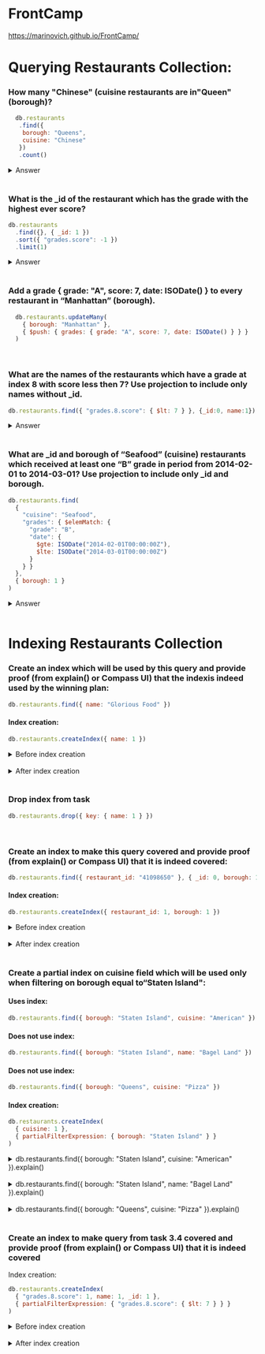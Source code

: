 # FrontCamp

https://marinovich.github.io/FrontCamp/



 # Querying Restaurants Collection:
  ### How many "Chinese" (cuisine restaurants are in"Queen" (borough)?
  ```javascript
    db.restaurants
     .find({ 
      borough: "Queens", 
      cuisine: "Chinese"
     })
     .count()
  ```
<details><summary>Answer</summary><p>728</p></details><br/>
  
  ### What is the _id of the restaurant which has the grade with the highest ever score?
  ```javascript
  db.restaurants
    .find({}, { _id: 1 })
    .sort({ "grades.score": -1 })
    .limit(1)
  ```
<details><summary>Answer</summary><p>
  
```javascript
{ "_id" : ObjectId("5c0ec1b54e7d8bc111518eeb") }
```
</p></details><br/>
	
  ### Add a grade { grade: "A", score: 7, date: ISODate() } to every restaurant in “Manhattan” (borough).
```javascript
  db.restaurants.updateMany(
    { borough: "Manhattan" }, 
    { $push: { grades: { grade: "A", score: 7, date: ISODate() } } }
  )
```
<br/>
	
  ### What are the names of the restaurants which have a grade at index 8 with score less then 7? Use projection to include only names without _id.
  ```javascript
  db.restaurants.find({ "grades.8.score": { $lt: 7 } }, {_id:0, name:1}) 
```
<details><summary>Answer</summary><p>

```javascript
  { "name" : "Silver Krust West Indian Restaurant" }
  { "name" : "Pure Food" }
```
</p></details><br/>
	
  ### What are _id and borough of “Seafood” (cuisine) restaurants which received at least one “B” grade in period from 2014-02-01 to 2014-03-01? Use projection to include only _id and borough.

```javascript
db.restaurants.find(
  { 
    "cuisine": "Seafood", 
    "grades": { $elemMatch: { 
      "grade": "B",
      "date": { 
        $gte: ISODate("2014-02-01T00:00:00Z"), 
        $lte: ISODate("2014-03-01T00:00:00Z") 
      } 
    } } 
  }, 
  { borough: 1 }
)
```
<details><summary>Answer</summary><p>

```javascript
{ 
  "_id" : ObjectId("5c0ec1b54e7d8bc11151c0fc"), 
  "borough" : "Bronx" 
}
{ 
  "_id" : ObjectId("5c0ec1b54e7d8bc11151c36c"), 
  "borough" : "Manhattan" 
}
{ 
  "_id" : ObjectId("5c100b9ce25cff1f948b18aa"), 
  "borough" : "Bronx" 
}
{
  "_id" : ObjectId("5c100b9ce25cff1f948b1b24"), 
  "borough" : "Manhattan" 
}
{
  "_id" : ObjectId("5c100cc7b26d71de0bb6a5ab"), 
  "borough" : "Bronx" 
}
{ 
  "_id" : ObjectId("5c100cc7b26d71de0bb6a823"),
  "borough" : "Manhattan" 
}
```
</p></details><br/>
	
  # Indexing Restaurants Collection
  ### Create an index which will be used by this query and provide proof (from explain() or Compass UI) that the indexis indeed used by the winning plan: 

```javascript
db.restaurants.find({ name: "Glorious Food" }) 
```
  #### Index creation:

```javascript
db.restaurants.createIndex({ name: 1 })
```
<details><summary>Before index creation</summary><p>
  
```json
{
	"queryPlanner" : {
		"plannerVersion" : 1,
		"namespace" : "frontcamp.restaurants",
		"indexFilterSet" : false,
		"parsedQuery" : {
			"name" : {
				"$eq" : "Glorious Food"
			}
		},
		"winningPlan" : {
			"stage" : "COLLSCAN",
			"filter" : {
				"name" : {
					"$eq" : "Glorious Food"
				}
			},
			"direction" : "forward"
		},
		"rejectedPlans" : [ ]
	},
	"serverInfo" : {
		"host" : "mbp-alex",
		"port" : 27017,
		"version" : "4.0.4",
		"gitVersion" : "f288a3bdf201007f3693c58e140056adf8b04839"
	},
	"ok" : 1
}
```
</p></details><br/>
	
<details><summary>After index creation</summary><p>

```json
{ 
  "queryPlanner" : {
    "plannerVersion" : 1,
    "namespace" : "frontcamp.restaurants",
    "indexFilterSet" : false,
    "parsedQuery" : {
      "name" : {
        "$eq" : "Glorious Food"
      }
    },
    "winningPlan" : {
      "stage" : "FETCH",
      "inputStage" : {
        "stage" : "IXSCAN",
        "keyPattern" : {
          "name" : 1
        },
        "indexName" : "name_1",
        "isMultiKey" : false,
        "multiKeyPaths" : {
          "name" : [ ]
        },
        "isUnique" : false,
        "isSparse" : false,
        "isPartial" : false,
        "indexVersion" : 2,
        "direction" : "forward",
        "indexBounds" : {
          "name" : [
            "[\"Glorious Food\", \"Glorious Food\"]"
          ]
        }
      }
    },
    "rejectedPlans" : [ ]
  },
  "serverInfo" : {
    "host" : "mbp-alex",
    "port" : 27017,
    "version" : "4.0.4",
    "gitVersion" : "f288a3bdf201007f3693c58e140056adf8b04839"
  },
  "ok" : 1
}
```
</p></details><br/>
	
  ### Drop index from task

```javascript
db.restaurants.drop({ key: { name: 1 } })
```
<br/>

  ### Create an index to make this query covered and provide proof (from explain() or Compass UI) that it is indeed covered: 
  
```javascript
db.restaurants.find({ restaurant_id: "41098650" }, { _id: 0, borough: 1 })
```

  #### Index creation:

```javascript
db.restaurants.createIndex({ restaurant_id: 1, borough: 1 })
```
<details><summary>Before index creation</summary><p>

```json
{
	"queryPlanner" : {
		"plannerVersion" : 1,
		"namespace" : "frontcamp.restaurants",
		"indexFilterSet" : false,
		"parsedQuery" : {
			"restaurant_id" : {
				"$eq" : "41098650"
			}
		},
		"winningPlan" : {
			"stage" : "PROJECTION",
			"transformBy" : {
				"_id" : 0,
				"borough" : 1
			},
			"inputStage" : {
				"stage" : "COLLSCAN",
				"filter" : {
					"restaurant_id" : {
						"$eq" : "41098650"
					}
				},
				"direction" : "forward"
			}
		},
		"rejectedPlans" : [ ]
	},
	"serverInfo" : {
		"host" : "mbp-alex",
		"port" : 27017,
		"version" : "4.0.4",
		"gitVersion" : "f288a3bdf201007f3693c58e140056adf8b04839"
	},
	"ok" : 1
}
```
</p></details><br/>
	
<details><summary>After index creation</summary><p>

```json
{
	"queryPlanner" : {
		"plannerVersion" : 1,
		"namespace" : "frontcamp.restaurants",
		"indexFilterSet" : false,
		"parsedQuery" : {
			"restaurant_id" : {
				"$eq" : "41098650"
			}
		},
		"winningPlan" : {
			"stage" : "PROJECTION",
			"transformBy" : {
				"_id" : 0,
				"borough" : 1
			},
			"inputStage" : {
				"stage" : "IXSCAN",
				"keyPattern" : {
					"restaurant_id" : 1,
					"borough" : 1
				},
				"indexName" : "restaurant_id_1_borough_1",
				"isMultiKey" : false,
				"multiKeyPaths" : {
					"restaurant_id" : [ ],
					"borough" : [ ]
				},
				"isUnique" : false,
				"isSparse" : false,
				"isPartial" : false,
				"indexVersion" : 2,
				"direction" : "forward",
				"indexBounds" : {
					"restaurant_id" : [
						"[\"41098650\", \"41098650\"]"
					],
					"borough" : [
						"[MinKey, MaxKey]"
					]
				}
			}
		},
		"rejectedPlans" : [ ]
	},
	"serverInfo" : {
		"host" : "mbp-alex",
		"port" : 27017,
		"version" : "4.0.4",
		"gitVersion" : "f288a3bdf201007f3693c58e140056adf8b04839"
	},
	"ok" : 1
}
```
</p></details><br/>
	
  ### Create a partial index on cuisine field which will be used only when filtering on borough equal to“Staten Island": 
  #### Uses index: 

```javascript
db.restaurants.find({ borough: "Staten Island", cuisine: "American" })
```
  #### Does not use index: 

```javascript
db.restaurants.find({ borough: "Staten Island", name: "Bagel Land" })
```
  #### Does not use index: 

```javascript
db.restaurants.find({ borough: "Queens", cuisine: "Pizza" })
```

  #### Index creation:
  
```javascript
db.restaurants.createIndex(
  { cuisine: 1 }, 
  { partialFilterExpression: { borough: "Staten Island" } }
)
```
<details><summary>db.restaurants.find({ borough: "Staten Island", cuisine: "American" }).explain()</summary><p>

```json
{
	"queryPlanner" : {
		"plannerVersion" : 1,
		"namespace" : "frontcamp.restaurants",
		"indexFilterSet" : false,
		"parsedQuery" : {
			"$and" : [
				{
					"borough" : {
						"$eq" : "Staten Island"
					}
				},
				{
					"cuisine" : {
						"$eq" : "American"
					}
				}
			]
		},
		"winningPlan" : {
			"stage" : "FETCH",
			"filter" : {
				"borough" : {
					"$eq" : "Staten Island"
				}
			},
			"inputStage" : {
				"stage" : "IXSCAN",
				"keyPattern" : {
					"cuisine" : 1
				},
				"indexName" : "cuisine_1",
				"isMultiKey" : false,
				"multiKeyPaths" : {
					"cuisine" : [ ]
				},
				"isUnique" : false,
				"isSparse" : false,
				"isPartial" : true,
				"indexVersion" : 2,
				"direction" : "forward",
				"indexBounds" : {
					"cuisine" : [
						"[\"American\", \"American\"]"
					]
				}
			}
		},
		"rejectedPlans" : [ ]
	},
	"serverInfo" : {
		"host" : "mbp-alex",
		"port" : 27017,
		"version" : "4.0.4",
		"gitVersion" : "f288a3bdf201007f3693c58e140056adf8b04839"
	},
	"ok" : 1
}
```
</p></details><br/>
	
<details><summary>db.restaurants.find({ borough: "Staten Island", name: "Bagel Land" }).explain()</summary><p>

```json
	{
	"queryPlanner" : {
		"plannerVersion" : 1,
		"namespace" : "frontcamp.restaurants",
		"indexFilterSet" : false,
		"parsedQuery" : {
			"$and" : [
				{
					"borough" : {
						"$eq" : "Staten Island"
					}
				},
				{
					"name" : {
						"$eq" : "Bagel Land"
					}
				}
			]
		},
		"winningPlan" : {
			"stage" : "COLLSCAN",
			"filter" : {
				"$and" : [
					{
						"borough" : {
							"$eq" : "Staten Island"
						}
					},
					{
						"name" : {
							"$eq" : "Bagel Land"
						}
					}
				]
			},
			"direction" : "forward"
		},
		"rejectedPlans" : [ ]
	},
	"serverInfo" : {
		"host" : "mbp-alex",
		"port" : 27017,
		"version" : "4.0.4",
		"gitVersion" : "f288a3bdf201007f3693c58e140056adf8b04839"
	},
	"ok" : 1
}
```
</p></details><br/>
	
<details><summary>db.restaurants.find({ borough: "Queens", cuisine: "Pizza" }).explain()</summary><p>
```json
	{
	"queryPlanner" : {
		"plannerVersion" : 1,
		"namespace" : "frontcamp.restaurants",
		"indexFilterSet" : false,
		"parsedQuery" : {
			"$and" : [
				{
					"borough" : {
						"$eq" : "Queens"
					}
				},
				{
					"cuisine" : {
						"$eq" : "Pizza"
					}
				}
			]
		},
		"winningPlan" : {
			"stage" : "COLLSCAN",
			"filter" : {
				"$and" : [
					{
						"borough" : {
							"$eq" : "Queens"
						}
					},
					{
						"cuisine" : {
							"$eq" : "Pizza"
						}
					}
				]
			},
			"direction" : "forward"
		},
		"rejectedPlans" : [ ]
	},
	"serverInfo" : {
		"host" : "mbp-alex",
		"port" : 27017,
		"version" : "4.0.4",
		"gitVersion" : "f288a3bdf201007f3693c58e140056adf8b04839"
	},
	"ok" : 1
}
```
</p></details><br/>
	
  ### Create an index to make query from task 3.4 covered and provide proof (from explain() or Compass UI) that it is indeed covered
	
  Index creation:
  
```javascript
db.restaurants.createIndex(
  { "grades.8.score": 1, name: 1, _id: 1 }, 
  { partialFilterExpression: { "grades.8.score": { $lt: 7 } } }
)
```
<details><summary>Before index creation</summary><p>
  
```json
{
	"queryPlanner" : {
		"plannerVersion" : 1,
		"namespace" : "frontcamp.restaurants",
		"indexFilterSet" : false,
		"parsedQuery" : {
			"grades.8.score" : {
				"$lt" : 7
			}
		},
		"winningPlan" : {
			"stage" : "PROJECTION",
			"transformBy" : {
				"_id" : 0,
				"name" : 1
			},
			"inputStage" : {
				"stage" : "COLLSCAN",
				"filter" : {
					"grades.8.score" : {
						"$lt" : 7
					}
				},
				"direction" : "forward"
			}
		},
		"rejectedPlans" : [ ]
	},
	"serverInfo" : {
		"host" : "mbp-alex",
		"port" : 27017,
		"version" : "4.0.4",
		"gitVersion" : "f288a3bdf201007f3693c58e140056adf8b04839"
	},
	"ok" : 1
}
```
</p></details><br/>
	
<details><summary>After index creation</summary><p>

```json
{
	"queryPlanner" : {
		"plannerVersion" : 1,
		"namespace" : "frontcamp.restaurants",
		"indexFilterSet" : false,
		"parsedQuery" : {
			"grades.8.score" : {
				"$lt" : 7
			}
		},
		"winningPlan" : {
			"stage" : "PROJECTION",
			"transformBy" : {
				"_id" : 0,
				"name" : 1
			},
			"inputStage" : {
				"stage" : "IXSCAN",
				"keyPattern" : {
					"grades.8.score" : 1,
					"name" : 1
				},
				"indexName" : "grades.8.score_1_name_1",
				"isMultiKey" : false,
				"multiKeyPaths" : {
					"grades.8.score" : [ ],
					"name" : [ ]
				},
				"isUnique" : false,
				"isSparse" : false,
				"isPartial" : true,
				"indexVersion" : 2,
				"direction" : "forward",
				"indexBounds" : {
					"grades.8.score" : [
						"[-inf.0, 7.0)"
					],
					"name" : [
						"[MinKey, MaxKey]"
					]
				}
			}
		},
		"rejectedPlans" : [
			{
				"stage" : "PROJECTION",
				"transformBy" : {
					"_id" : 0,
					"name" : 1
				},
				"inputStage" : {
					"stage" : "FETCH",
					"inputStage" : {
						"stage" : "IXSCAN",
						"keyPattern" : {
							"grades.8.score" : 1
						},
						"indexName" : "grades.8.score_1",
						"isMultiKey" : false,
						"multiKeyPaths" : {
							"grades.8.score" : [ ]
						},
						"isUnique" : false,
						"isSparse" : false,
						"isPartial" : true,
						"indexVersion" : 2,
						"direction" : "forward",
						"indexBounds" : {
							"grades.8.score" : [
								"[-inf.0, 7.0)"
							]
						}
					}
				}
			},
			{
				"stage" : "PROJECTION",
				"transformBy" : {
					"_id" : 0,
					"name" : 1
				},
				"inputStage" : {
					"stage" : "IXSCAN",
					"keyPattern" : {
						"grades.8.score" : 1,
						"name" : 1,
						"_id" : 1
					},
					"indexName" : "grades.8.score_1_name_1__id_1",
					"isMultiKey" : false,
					"multiKeyPaths" : {
						"grades.8.score" : [ ],
						"name" : [ ],
						"_id" : [ ]
					},
					"isUnique" : false,
					"isSparse" : false,
					"isPartial" : true,
					"indexVersion" : 2,
					"direction" : "forward",
					"indexBounds" : {
						"grades.8.score" : [
							"[-inf.0, 7.0)"
						],
						"name" : [
							"[MinKey, MaxKey]"
						],
						"_id" : [
							"[MinKey, MaxKey]"
						]
					}
				}
			}
		]
	},
	"serverInfo" : {
		"host" : "mbp-alex",
		"port" : 27017,
		"version" : "4.0.4",
		"gitVersion" : "f288a3bdf201007f3693c58e140056adf8b04839"
	},
	"ok" : 1
}
```
</p></details><br/>
